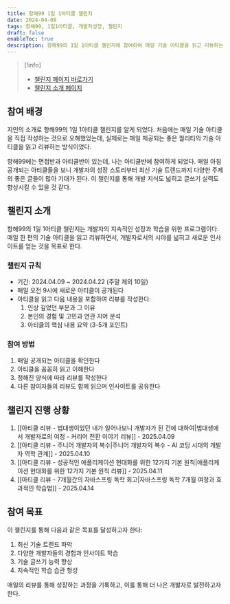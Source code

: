```yaml
---
title: 항해99 1일 1아티클 챌린지
date: 2024-04-08
tags: 항해99, 1일1아티클, 개발자성장, 챌린지
draft: false
enableToc: true
description: 항해99의 1일 1아티클 챌린지에 참여하여 매일 기술 아티클을 읽고 리뷰하는 기록이다.
---
```


> [!info]
> - [챌린지 페이지 바로가기](https://99clubarticle.vercel.app/)
> - [챌린지 소개 페이지](https://hanghae99.spartacodingclub.kr/99club-1day1study)

## 참여 배경

지인의 소개로 항해99의 1일 1아티클 챌린지를 알게 되었다. 처음에는 매일 기술 아티클을 직접 작성하는 것으로 오해했었는데, 실제로는 매일 제공되는 좋은 퀄리티의 기술 아티클을 읽고 리뷰하는 방식이었다. 

항해99에는 면접반과 아티클반이 있는데, 나는 아티클반에 참여하게 되었다. 매일 아침 공개되는 아티클들을 보니 개발자의 성장 스토리부터 최신 기술 트렌드까지 다양한 주제의 좋은 글들이 많아 기대가 된다. 이 챌린지를 통해 개발 지식도 넓히고 글쓰기 실력도 향상시킬 수 있을 것 같다.

## 챌린지 소개

항해99의 1일 1아티클 챌린지는 개발자의 지속적인 성장과 학습을 위한 프로그램이다. 매일 한 편의 기술 아티클을 읽고 리뷰하면서, 개발자로서의 시야를 넓히고 새로운 인사이트를 얻는 것을 목표로 한다.

### 챌린지 규칙
- 기간: 2024.04.09 ~ 2024.04.22 (주말 제외 10일)
- 매일 오전 9시에 새로운 아티클이 공개된다
- 아티클을 읽고 다음 내용을 포함하여 리뷰를 작성한다:
  1. 인상 깊었던 부분과 그 이유
  2. 본인의 경험 및 고민과 연관 지어 분석
  3. 아티클의 핵심 내용 요약 (3-5개 포인트)

### 참여 방법
1. 매일 공개되는 아티클을 확인한다
2. 아티클을 꼼꼼히 읽고 이해한다
3. 정해진 양식에 따라 리뷰를 작성한다
4. 다른 참여자들의 리뷰도 함께 읽으며 인사이트를 공유한다

## 챌린지 진행 상황

1. [[아티클 리뷰 - 법대생이었던 내가 일어나보니 개발자가 된 건에 대하여|법대생에서 개발자로의 여정 - 커리어 전환 이야기 리뷰]] - 2025.04.09
2. [[아티클 리뷰 - 주니어 개발자의 복수|주니어 개발자의 복수 - AI 코딩 시대의 개발자 역학 관계]] - 2025.04.10
3. [[아티클 리뷰 - 성공적인 애플리케이션 현대화를 위한 12가지 기본 원칙|애플리케이션 현대화를 위한 12가지 기본 원칙 리뷰]] - 2025.04.11
4. [[아티클 리뷰 - 7개월간의 자바스프링 독학 회고|자바스프링 독학 7개월 여정과 효과적인 학습법]] - 2025.04.14

## 참여 목표

이 챌린지를 통해 다음과 같은 목표를 달성하고자 한다:

1. 최신 기술 트렌드 파악
2. 다양한 개발자들의 경험과 인사이트 학습
3. 기술 글쓰기 능력 향상
4. 지속적인 학습 습관 형성

매일의 리뷰를 통해 성장하는 과정을 기록하고, 이를 통해 더 나은 개발자로 발전하고자 한다.